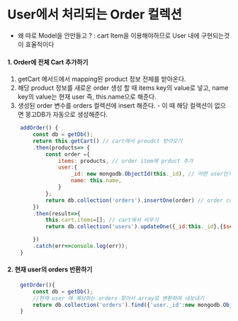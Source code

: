 # User에서 처리되는 Order 컬렉션

- 왜 따로 Model을 안만들고 ? : cart Item을 이용해야하므로 User 내에 구현되는것이 효율적이다

#### 1. Order에 전체 Cart 추가하기
1. getCart 메서드에서 mapping된 product 정보 전체를 받아온다. 
2. 해당 product 정보를 새로운 order 생성 할 때 items key의 value로 넣고, name key의 value는 현재 user 즉, this.name으로 해준다.
3. 생성된 order 변수를 orders 컬렉션에 insert 해준다. - 이 때 해당 컬렉션이 없으면 몽고DB가 자동으로 생성해준다.

```javascript
    addOrder() { 
        const db = getDb();
        return this.getCart() // cart에서 proudct 받아오기 
        .then(products=> {
            const order ={
                items: products, // order item에 prduct 추가 
                user:{
                    _id: new mongodb.ObjectId(this._id), // 어떤 user인지 나타내기 위해 userdata 추가 
                    name: this.name,
                }
            };
            return db.collection('orders').insertOne(order) // order collection에 넣기 
        })
        .then(result=>{
            this.cart.items=[]; // cart에서 비우기 
            return db.collection('users').updateOne({_id:this._id},{$set:{cart:{items: []}}}); // db에서 지우기 

        })
        .catch(err=>console.log(err));
    }
```


#### 2. 현재 user의 orders 반환하기

```javascript
    getOrder(){
        const db = getDb();
        //현재 user 에 해당하는 orders 찾아서 array로 변환하여 내보내기 
        return db.collection('orders').find({'user._id':new mongodb.ObjectId(this._id)}).toArray();
    }
```